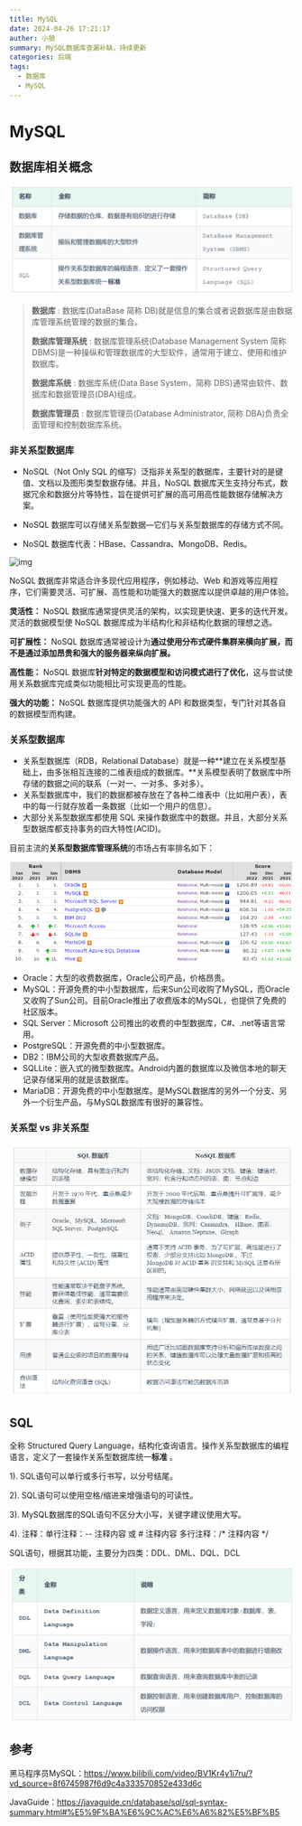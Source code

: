 ```yaml
---
title: MySQL
date: 2024-04-26 17:21:17
auther: 小狼
summary: MySQL数据库查漏补缺，持续更新
categories: 后端
tags:
  - 数据库
  - MySQL
---
```


# MySQL

## 数据库相关概念

<img src="Mysql\image-20240426154008919.png" alt="image-20240426154008919" style="zoom: 80%;" />

> **数据库** : 数据库(DataBase 简称 DB)就是信息的集合或者说数据库是由数据库管理系统管理的数据的集合。
>
> **数据库管理系统** : 数据库管理系统(Database Management System 简称 DBMS)是一种操纵和管理数据库的大型软件，通常用于建立、使用和维护数据库。
>
> **数据库系统** : 数据库系统(Data Base System，简称 DBS)通常由软件、数据库和数据管理员(DBA)组成。
>
> **数据库管理员** : 数据库管理员(Database Administrator, 简称 DBA)负责全面管理和控制数据库系统。

### 非关系型数据库

* NoSQL（Not Only SQL 的缩写）泛指非关系型的数据库，主要针对的是键值、文档以及图形类型数据存储。并且，NoSQL 数据库天生支持分布式，数据冗余和数据分片等特性，旨在提供可扩展的高可用高性能数据存储解决方案。

* NoSQL 数据库可以存储关系型数据—它们与关系型数据库的存储方式不同。

* NoSQL 数据库代表：HBase、Cassandra、MongoDB、Redis。

<img src="https://oss.javaguide.cn/github/javaguide/database/mongodb/sql-nosql-tushi.png" alt="img"  />

NoSQL 数据库非常适合许多现代应用程序，例如移动、Web 和游戏等应用程序，它们需要灵活、可扩展、高性能和功能强大的数据库以提供卓越的用户体验。

**灵活性：** NoSQL 数据库通常提供灵活的架构，以实现更快速、更多的迭代开发。灵活的数据模型使 NoSQL 数据库成为半结构化和非结构化数据的理想之选。

**可扩展性：** NoSQL 数据库通常被设计为**通过使用分布式硬件集群来横向扩展，而不是通过添加昂贵和强大的服务器来纵向扩展。**

**高性能：** NoSQL 数据库**针对特定的数据模型和访问模式进行了优化**，这与尝试使用关系数据库完成类似功能相比可实现更高的性能。

**强大的功能：** NoSQL 数据库提供功能强大的 API 和数据类型，专门针对其各自的数据模型而构建。

### 关系型数据库

* 关系型数据库（RDB，Relational Database）就是一种**建立在关系模型基础上，由多张相互连接的二维表组成的数据库。**关系模型表明了数据库中所存储的数据之间的联系（一对一、一对多、多对多）。
* 关系型数据库中，我们的数据都被存放在了各种二维表中（比如用户表），表中的每一行就存放着一条数据（比如一个用户的信息）。
* 大部分关系型数据库都使用 SQL 来操作数据库中的数据。并且，大部分关系型数据库都支持事务的四大特性(ACID)。

目前主流的**关系型数据库管理系统**的市场占有率排名如下：

<img src="Mysql\image-20240426154125989.png" alt="image-20240426154125989"  />

* Oracle：大型的收费数据库，Oracle公司产品，价格昂贵。
* MySQL：开源免费的中小型数据库，后来Sun公司收购了MySQL，而Oracle又收购了Sun公司。目前Oracle推出了收费版本的MySQL，也提供了免费的社区版本。
* SQL Server：Microsoft 公司推出的收费的中型数据库，C#、.net等语言常用。
* PostgreSQL：开源免费的中小型数据库。
* DB2：IBM公司的大型收费数据库产品。
* SQLLite：嵌入式的微型数据库。Android内置的数据库以及微信本地的聊天记录存储采用的就是该数据库。
* MariaDB：开源免费的中小型数据库。是MySQL数据库的另外一个分支、另外一个衍生产品，与MySQL数据库有很好的兼容性。

### 关系型 vs 非关系型

<img src="MySQL\image-20240426163636208.png" alt="image-20240426163636208"  />

## SQL

全称 Structured Query Language，结构化查询语言。操作关系型数据库的编程语言，定义了一套操作关系型数据库统一**标准** 。

1). SQL语句可以单行或多行书写，以分号结尾。

2). SQL语句可以使用空格/缩进来增强语句的可读性。

3). MySQL数据库的SQL语句不区分大小写，关键字建议使用大写。

4). 注释：单行注释：-- 注释内容 或 # 注释内容		多行注释：/* 注释内容 */

SQL语句，根据其功能，主要分为四类：DDL、DML、DQL、DCL

<img src="Mysql\image-20240426170912537.png" alt="image-20240426170912537" style="zoom: 80%;" />

## 参考

黑马程序员MySQL：https://www.bilibili.com/video/BV1Kr4y1i7ru/?vd_source=8f6745987f6d9c4a333570852e433d6c

JavaGuide：https://javaguide.cn/database/sql/sql-syntax-summary.html#%E5%9F%BA%E6%9C%AC%E6%A6%82%E5%BF%B5

